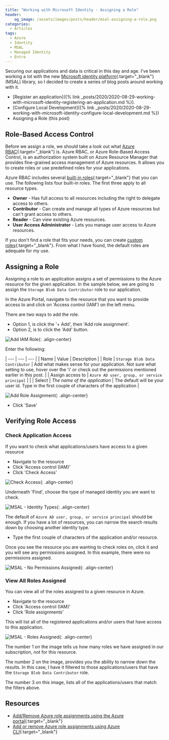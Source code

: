 ```yaml
---
title: "Working with Microsoft Identity - Assigning a Role"
header:
    og_image: /assets/images/posts/header/msal-assigning-a-role.png
categories:
  - Articles
tags:
  - Azure
  - Identity
  - MSAL
  - Managed Identity
  - Entra
---
```

Securing our applications and data is critical in this day and age.  I've been working a lot with the new [Microsoft identity platform](https://docs.microsoft.com/en-us/azure/active-directory/develop/?wt.mc_id=DT-MVP-4024623){:target="_blank"}  (MSAL) library, so I decided to create a series of blog posts around working with it.

* [Register an application]({% link _posts/2020/2020-08-29-working-with-microsoft-identity-registering-an-application.md %}).
* [Configure Local Development]({% link _posts/2020/2020-08-29-working-with-microsoft-identity-configure-local-development.md  %})
* Assigning a Role (this post)

## Role-Based Access Control

Before we assign a role, we should take a look out what [Azure RBAC](https://docs.microsoft.com/en-us/azure/role-based-access-control/overview?wt.mc_id=DT-MVP-4024623){:target="_blank"} is. Azure RBAC, or Azure Role-Based Access Control, is an authorization system built on Azure Resource Manager that provides fine-grained access management of Azure resources.  It allows you to create roles or use predefined roles for your applications.

Azure RBAC includes several [built-in roles](https://docs.microsoft.com/en-us/azure/role-based-access-control/built-in-roles?wt.mc_id=DT-MVP-4024623){:target="_blank"} that you can use. The following lists four built-in roles. The first three apply to all resource types.

* **Owner** - Has full access to all resources including the right to delegate access to others.
* **Contributor** - Can create and manage all types of Azure resources but can't grant access to others.
* **Reader** - Can view existing Azure resources.
* **User Access Administrator** - Lets you manage user access to Azure resources.

If you don't find a role that fits your needs, you can create [custom roles](https://docs.microsoft.com/en-us/azure/role-based-access-control/custom-roles?wt.mc_id=DT-MVP-4024623){:target="_blank"}. From what I have found, the default roles are adequate for my use.

## Assigning a Role

Assigning a role to an application assigns a set of permissions to the Azure resource for the given application.  In the sample below, we are going to assign the `Storage Blob Data Contributor` role to our application.

In the Azure Portal, navigate to the resource that you want to provide access to and click on 'Access control (IAM') on the left menu.

There are two ways to add the role.  

* Option 1, is click the '+ Add', then 'Add role assignment'.
* Option 2, is to click the 'Add' button.

![Add IAM Role](/assets/images/posts/securing-container-add-role.png){: .align-center}

Enter the following:

| --- | --- | --- |
| Name | Value | Description |
| Role | `Storage Blob Data Contributor` | Add what makes sense for your application.  Not sure what setting to use, hover over the 'i' or check out the permissions mentioned earlier in this post. |
| Assign access to | `Azure AD user, group, or service principal` | |
| Select | *The name of the application* | The default will be your user id.  Type in the first couple of characters of the application |

![Add Role Assignment](/assets/images/posts/securing-container-add-role-assignment.png){: .align-center}

* Click 'Save'

## Verifying Role Access

### Check Application Access

If you want to check what applications/users have access to a given resource

* Navigate to the resource
* Click 'Access control (IAM)'
* Click 'Check Access'

![Check Access](/assets/images/posts/msal-check-access.png){: .align-center}

Underneath 'Find', choose the type of managed identity you are want to check.

![MSAL - Identity Types](/assets/images/posts/msal-find-list.png){: .align-center}

The default of `Azure AD user, group, or service principal` should be enough.  If you have a lot of resources, you can narrow the search results down by choosing another identity type.

* Type the first couple of characters of the application and/or resource.

Once you see the resource you are wanting to check roles on, click it and you will see any permissions assigned.  In this example, there were no permissions assigned.

![MSAL - No Permissions Assigned](/assets/images/posts/msal-no-permissions-assigned.png){: .align-center}

### View All Roles Assigned

You can view all of the roles assigned to a given resource in Azure.

* Navigate to the resource
* Click 'Access control (IAM)'
* Click 'Role assignments'

This will list all of the registered applications and/or users that have access to this application.

![MSAL - Roles Assigned](/assets/images/posts/msal-role-assignments.png){: .align-center}

The number 1 on the image tells us how many roles we have assigned in our subscription, not for this resource.

The number 2 on the image, provides you the ability to narrow down the results.  In this case, I have it filtered to those applications/users that have the `Storage Blob Data Contributor` role.

The number 3 on this image, lists all of the applications/users that match the filters above.

## Resources

* [Add/Remove Azure role assignments using the Azure portal](https://docs.microsoft.com/en-us/azure/role-based-access-control/role-assignments-portal?wt.mc_id=DT-MVP-4024623){:target="_blank"}
* [Add or remove Azure role assignments using Azure CLI](https://docs.microsoft.com/en-us/azure/role-based-access-control/role-assignments-cli?wt.mc_id=DT-MVP-4024623){:target="_blank"}
